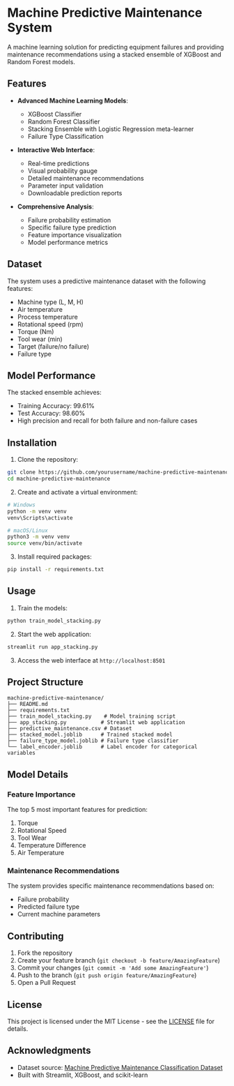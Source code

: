 # Machine Predictive Maintenance System

A machine learning solution for predicting equipment failures and providing maintenance recommendations using a stacked ensemble of XGBoost and Random Forest models.

## Features

- **Advanced Machine Learning Models**:
  - XGBoost Classifier
  - Random Forest Classifier
  - Stacking Ensemble with Logistic Regression meta-learner
  - Failure Type Classification

- **Interactive Web Interface**:
  - Real-time predictions
  - Visual probability gauge
  - Detailed maintenance recommendations
  - Parameter input validation
  - Downloadable prediction reports

- **Comprehensive Analysis**:
  - Failure probability estimation
  - Specific failure type prediction
  - Feature importance visualization
  - Model performance metrics

## Dataset

The system uses a predictive maintenance dataset with the following features:

- Machine type (L, M, H)
- Air temperature
- Process temperature
- Rotational speed (rpm)
- Torque (Nm)
- Tool wear (min)
- Target (failure/no failure)
- Failure type

## Model Performance

The stacked ensemble achieves:
- Training Accuracy: 99.61%
- Test Accuracy: 98.60%
- High precision and recall for both failure and non-failure cases

## Installation

1. Clone the repository:
```bash
git clone https://github.com/yourusername/machine-predictive-maintenance.git
cd machine-predictive-maintenance
```

2. Create and activate a virtual environment:
```bash
# Windows
python -m venv venv
venv\Scripts\activate

# macOS/Linux
python3 -m venv venv
source venv/bin/activate
```

3. Install required packages:
```bash
pip install -r requirements.txt
```

## Usage

1. Train the models:
```bash
python train_model_stacking.py
```

2. Start the web application:
```bash
streamlit run app_stacking.py
```

3. Access the web interface at `http://localhost:8501`

## Project Structure

```
machine-predictive-maintenance/
├── README.md
├── requirements.txt
├── train_model_stacking.py    # Model training script
├── app_stacking.py           # Streamlit web application
├── predictive_maintenance.csv # Dataset
├── stacked_model.joblib      # Trained stacked model
├── failure_type_model.joblib # Failure type classifier
└── label_encoder.joblib      # Label encoder for categorical variables
```

## Model Details

### Feature Importance
The top 5 most important features for prediction:
1. Torque
2. Rotational Speed
3. Tool Wear
4. Temperature Difference
5. Air Temperature

### Maintenance Recommendations

The system provides specific maintenance recommendations based on:
- Failure probability
- Predicted failure type
- Current machine parameters

## Contributing

1. Fork the repository
2. Create your feature branch (`git checkout -b feature/AmazingFeature`)
3. Commit your changes (`git commit -m 'Add some AmazingFeature'`)
4. Push to the branch (`git push origin feature/AmazingFeature`)
5. Open a Pull Request

## License

This project is licensed under the MIT License - see the [LICENSE](LICENSE) file for details.

## Acknowledgments

- Dataset source: [Machine Predictive Maintenance Classification Dataset](https://www.kaggle.com/datasets/shivamb/machine-predictive-maintenance-classification)
- Built with Streamlit, XGBoost, and scikit-learn 
